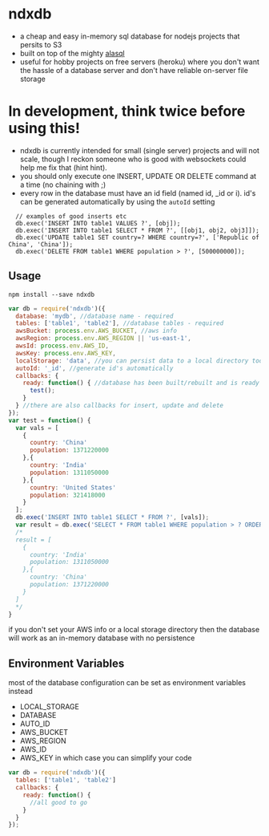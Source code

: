 # ndxdb
* a cheap and easy in-memory sql database for nodejs projects that persits to S3 
* built on top of the mighty [alasql](https://github.com/agershun/alasql)
* useful for hobby projects on free servers (heroku) where you don't want the hassle of a database server and don't have reliable on-server file storage 

# In development, think twice before using this!
* ndxdb is currently intended for small (single server) projects and will not scale, though I reckon someone who is good with websockets could help me fix that (hint hint). 
* you should only execute one INSERT, UPDATE OR DELETE command at a time (no chaining with ;) 
* every row in the database must have an id field (named id, _id or i).  id's can be generated automatically by using the `autoId` setting
```
  // examples of good inserts etc
  db.exec('INSERT INTO table1 VALUES ?', [obj]);
  db.exec('INSERT INTO table1 SELECT * FROM ?', [[obj1, obj2, obj3]]);
  db.exec('UPDATE table1 SET country=? WHERE country=?', ['Republic of China', 'China']);
  db.exec('DELETE FROM table1 WHERE population > ?', [500000000]);
```
## Usage
`npm install --save ndxdb`
```javascript
var db = require('ndxdb')({
  database: 'mydb', //database name - required
  tables: ['table1', 'table2'], //database tables - required
  awsBucket: process.env.AWS_BUCKET, //aws info
  awsRegion: process.env.AWS_REGION || 'us-east-1',
  awsId: process.env.AWS_ID,
  awsKey: process.env.AWS_KEY,
  localStorage: 'data', //you can persist data to a local directory too
  autoId: '_id', //generate id's automatically
  callbacks: {
    ready: function() { //database has been built/rebuilt and is ready to go
      test();
    }
  } //there are also callbacks for insert, update and delete
});
var test = function() {
  var vals = [
    {
      country: 'China'
      population: 1371220000
    },{
      country: 'India'
      population: 1311050000
    },{
      country: 'United States'
      population: 321418000
    }
  ];
  db.exec('INSERT INTO table1 SELECT * FROM ?', [vals]);
  var result = db.exec('SELECT * FROM table1 WHERE population > ? ORDER BY population ASC', [500000000]);
  /*
  result = [
    {
      country: 'India'
      population: 1311050000
    },{
      country: 'China'
      population: 1371220000
    }
  ]
  */
}
```
if you don't set your AWS info or a local storage directory then the database will work as an in-memory database with no persistence

## Environment Variables
most of the database configuration can be set as environment variables instead 
* LOCAL_STORAGE
* DATABASE
* AUTO_ID
* AWS_BUCKET
* AWS_REGION
* AWS_ID
* AWS_KEY 
in which case you can simplify your code 
```javascript
var db = require('ndxdb')({
  tables: ['table1', 'table2']
  callbacks: {
    ready: function() {
      //all good to go
    }
  }
});
```
